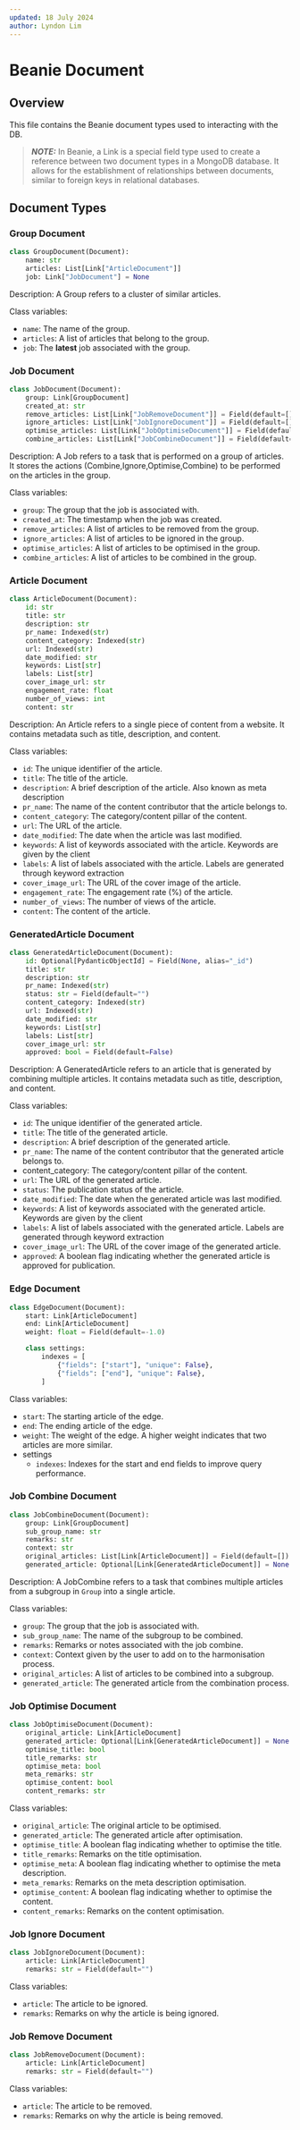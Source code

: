 ```yaml
---
updated: 18 July 2024
author: Lyndon Lim
---
```

# Beanie Document

## Overview
This file contains the Beanie document types used to interacting with the DB.

> **_NOTE:_** In Beanie, a Link is a special field type used to create a reference between two document types in a MongoDB database. It allows for the establishment of relationships between documents, similar to foreign keys in relational databases.

## Document Types

### Group Document
```python
class GroupDocument(Document):
    name: str
    articles: List[Link["ArticleDocument"]]
    job: Link["JobDocument"] = None
```
Description: A Group refers to a cluster of similar articles.

Class variables:
- `name`: The name of the group.
- `articles`: A list of articles that belong to the group.
- `job`: The **latest** job associated with the group.


### Job Document
```python
class JobDocument(Document):
    group: Link[GroupDocument]
    created_at: str
    remove_articles: List[Link["JobRemoveDocument"]] = Field(default=[])
    ignore_articles: List[Link["JobIgnoreDocument"]] = Field(default=[])
    optimise_articles: List[Link["JobOptimiseDocument"]] = Field(default=[])
    combine_articles: List[Link["JobCombineDocument"]] = Field(default=[])
```

Description: A Job refers to a task that is performed on a group of articles. It stores the actions (Combine,Ignore,Optimise,Combine) to be performed on the articles in the group.

Class variables:
- `group`: The group that the job is associated with.
- `created_at`: The timestamp when the job was created.
- `remove_articles`: A list of articles to be removed from the group.
- `ignore_articles`: A list of articles to be ignored in the group.
- `optimise_articles`: A list of articles to be optimised in the group.
- `combine_articles`: A list of articles to be combined in the group.


### Article Document
```python
class ArticleDocument(Document):
    id: str
    title: str
    description: str
    pr_name: Indexed(str)
    content_category: Indexed(str)
    url: Indexed(str)
    date_modified: str
    keywords: List[str]
    labels: List[str]
    cover_image_url: str
    engagement_rate: float
    number_of_views: int
    content: str
```

Description: An Article refers to a single piece of content from a website. It contains metadata such as title, description, and content.

Class variables:
- `id`: The unique identifier of the article.
- `title`: The title of the article.
- `description`: A brief description of the article. Also known as meta description
- `pr_name`: The name of the content contributor that the article belongs to.
- `content_category`: The category/content pillar of the content.
- `url`: The URL of the article.
- `date_modified`: The date when the article was last modified.
- `keywords`: A list of keywords associated with the article. Keywords are given by the client
- `labels`: A list of labels associated with the article. Labels are generated through keyword extraction
- `cover_image_url`: The URL of the cover image of the article.
- `engagement_rate`: The engagement rate (%) of the article.
- `number_of_views`: The number of views of the article.
- `content`: The content of the article.

### GeneratedArticle Document
```python
class GeneratedArticleDocument(Document):
    id: Optional[PydanticObjectId] = Field(None, alias="_id")
    title: str
    description: str
    pr_name: Indexed(str)
    status: str = Field(default="")
    content_category: Indexed(str)
    url: Indexed(str)
    date_modified: str
    keywords: List[str]
    labels: List[str]
    cover_image_url: str
    approved: bool = Field(default=False)
```

Description: A GeneratedArticle refers to an article that is generated by combining multiple articles. It contains metadata such as title, description, and content.

Class variables:
- `id`: The unique identifier of the generated article.
- `title`: The title of the generated article.
- `description`: A brief description of the generated article.
- `pr_name`: The name of the content contributor that the generated article belongs to.
- content_category: The category/content pillar of the content.
- `url`: The URL of the generated article.
- `status`: The publication status of the article.
- `date_modified`: The date when the generated article was last modified.
- `keywords`: A list of keywords associated with the generated article. Keywords are given by the client
- `labels`: A list of labels associated with the generated article. Labels are generated through keyword extraction
- `cover_image_url`: The URL of the cover image of the generated article.
- `approved`: A boolean flag indicating whether the generated article is approved for publication.

### Edge Document

```python
class EdgeDocument(Document):
    start: Link[ArticleDocument]
    end: Link[ArticleDocument]
    weight: float = Field(default=-1.0)

    class settings:
        indexes = [
            {"fields": ["start"], "unique": False},
            {"fields": ["end"], "unique": False},
        ]
```

Class variables:
- `start`: The starting article of the edge.
- `end`: The ending article of the edge.
- `weight`: The weight of the edge. A higher weight indicates that two articles are more similar.
- settings
    - `indexes`: Indexes for the start and end fields to improve query performance.


### Job Combine Document
```python
class JobCombineDocument(Document):
    group: Link[GroupDocument]
    sub_group_name: str
    remarks: str
    context: str
    original_articles: List[Link[ArticleDocument]] = Field(default=[])
    generated_article: Optional[Link[GeneratedArticleDocument]] = None
```

Description: A JobCombine refers to a task that combines multiple articles from a subgroup in `Group` into a single article. 

Class variables:
- `group`: The group that the job is associated with.
- `sub_group_name`: The name of the subgroup to be combined.
- `remarks`: Remarks or notes associated with the job combine.
- `context`: Context given by the user to add on to the harmonisation process.
- `original_articles`: A list of articles to be combined into a subgroup.
- `generated_article`: The generated article from the combination process.

### Job Optimise Document
```python
class JobOptimiseDocument(Document):
    original_article: Link[ArticleDocument]
    generated_article: Optional[Link[GeneratedArticleDocument]] = None
    optimise_title: bool
    title_remarks: str
    optimise_meta: bool
    meta_remarks: str
    optimise_content: bool
    content_remarks: str

```

Class variables:
- `original_article`: The original article to be optimised.
- `generated_article`: The generated article after optimisation.
- `optimise_title`: A boolean flag indicating whether to optimise the title.
- `title_remarks`: Remarks on the title optimisation.
- `optimise_meta`: A boolean flag indicating whether to optimise the meta description.
- `meta_remarks`: Remarks on the meta description optimisation.
- `optimise_content`: A boolean flag indicating whether to optimise the content.
- `content_remarks`: Remarks on the content optimisation.



### Job Ignore Document
```python
class JobIgnoreDocument(Document):
    article: Link[ArticleDocument]
    remarks: str = Field(default="")
```

Class variables:
- `article`: The article to be ignored.
- `remarks`: Remarks on why the article is being ignored.


### Job Remove Document
```python
class JobRemoveDocument(Document):
    article: Link[ArticleDocument]
    remarks: str = Field(default="")
```

Class variables:
- `article`: The article to be removed.
- `remarks`: Remarks on why the article is being removed.

